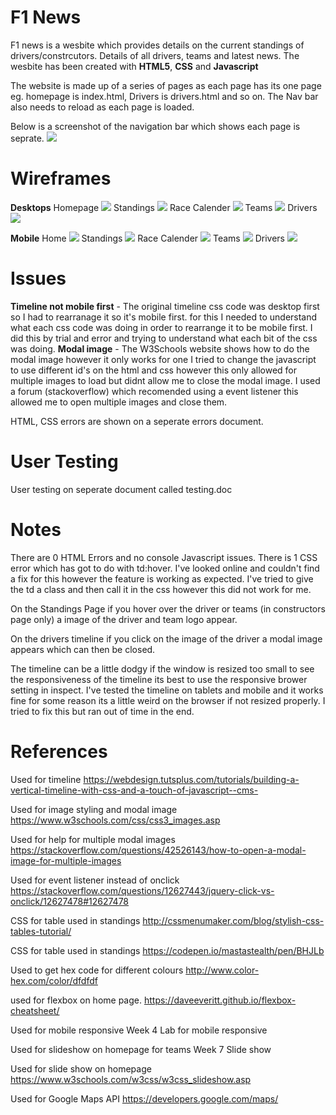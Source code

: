 # F1 News

F1 news is a wesbite which provides details on the current standings of drivers/constrcutors. Details of all drivers, teams and latest news. The wesbite has been created with **HTML5**, **CSS** and **Javascript**

The website is made up of a series of pages as each page has its one page eg. homepage is index.html, Drivers is drivers.html and so on. The Nav bar also needs to reload as each page is loaded. 

Below is a screenshot of the navigation bar which shows each page is seprate.
![](wireframes/nav.jpg) 

# Wireframes
**Desktops**
Homepage
![](wireframes/desk-home.jpg) 
Standings
![](wireframes/desk-standings.jpg) 
Race Calender
![](wireframes/desk-racecal.jpg) 
Teams
![](wireframes/desk-teams.jpg)
Drivers
![](wireframes/desk-drivers.jpg)  


**Mobile**
Home
![](wireframes/mob-home.jpg) 
Standings
![](wireframes/mob-standing.jpg)
Race Calender
![](wireframes/mob-racecal.jpg) 
Teams
![](wireframes/mob-teams.jpg)
Drivers
![](wireframes/mob-drivers.jpg)  

# Issues 

**Timeline not mobile first** - 
The original timeline css code was desktop first so I had to rearranage it so it's mobile first. for this I needed to understand what each css code was doing in order to rearrange it to be mobile first. I did this by trial and error and trying to understand what each bit of the css was doing.
**Modal image** - 
The W3Schools website shows how to do the modal image however it only works for one I tried to change the javascript to use different id's on the html and css however this only allowed for multiple images to load but didnt allow me to close the modal image. I used a forum (stackoverflow) which recomended using a event listener this allowed me to open multiple images and close them.

HTML, CSS errors are shown on a seperate errors document.

# User Testing 
User testing on seperate document called testing.doc


# Notes
There are 0 HTML Errors and no console Javascript issues.
There is 1 CSS error which has got to do with td:hover. I've looked online and couldn't find a fix for this however the feature is working as expected. I've tried to give the td a class and then call it in the css however this did not work for me.

On the Standings Page if you hover over the driver or teams (in constructors page only) a image of the driver and team logo appear.

On the drivers timeline if you click on the image of the driver a modal image appears which can then be closed. 

The timeline can be a little dodgy if the window is resized too small to see the responsiveness of the timeline its best to use the responsive brower setting in inspect. I've tested the timeline on tablets and mobile and it works fine for some reason its a little weird on the browser if not resized properly. I tried to fix this but ran out of time in the end.




# References
Used for timeline 
https://webdesign.tutsplus.com/tutorials/building-a-vertical-timeline-with-css-and-a-touch-of-javascript--cms-

Used for image styling and modal image
https://www.w3schools.com/css/css3_images.asp

Used for help for multiple modal images
https://stackoverflow.com/questions/42526143/how-to-open-a-modal-image-for-multiple-images

Used for event listener instead of onclick
https://stackoverflow.com/questions/12627443/jquery-click-vs-onclick/12627478#12627478

CSS for table used in standings
http://cssmenumaker.com/blog/stylish-css-tables-tutorial/

CSS for table used in standings
https://codepen.io/mastastealth/pen/BHJLb

Used to get hex code for different colours
http://www.color-hex.com/color/dfdfdf

used for flexbox on home page. 
https://daveeveritt.github.io/flexbox-cheatsheet/

Used for mobile responsive 
Week 4 Lab for mobile responsive

Used for slideshow on homepage for teams
Week 7 Slide show

Used for slide show on homepage
https://www.w3schools.com/w3css/w3css_slideshow.asp

Used for Google Maps API
https://developers.google.com/maps/
